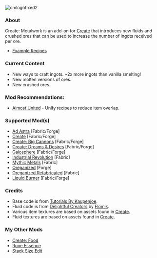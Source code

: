 ![cmlogofixed2](https://github.com/AverageAnime/create-metalwork/assets/150550990/9b5a9711-dc60-4ca4-9ff3-250773771547)

### **About**
Create: Metalwork is an add-on for [Create](https://www.curseforge.com/minecraft/mc-mods/create-fabric) that introduces new fluids and crushed ores that can be used to increase the number of ingots received per ore.

* [Example Recipes](https://github.com/AverageAnime/create-metalwork/wiki/Recipes)

### **Current Content**
* New ways to craft ingots. ~2x more ingots than vanilla smelting!
* New molten versions of ores.
* New crushed ores.

### **Mod Recommendations:**

* [Almost United](https://www.curseforge.com/minecraft/mc-mods/almost-unified) - Unify recipes to reduce item overlap.

### **Supported Mod(s)**
* [Ad Astra](https://www.curseforge.com/minecraft/mc-mods/ad-astra) [Fabric/Forge]
* [Create](https://www.curseforge.com/minecraft/mc-mods/create-fabric) [Fabric/Forge]
* [Create: Big Cannons](https://www.curseforge.com/minecraft/mc-mods/create-big-cannons) [Fabric/Forge]
* [Create: Dreams & Desires](https://www.curseforge.com/minecraft/mc-mods/create-dreams-desires) [Fabric/Forge]
* [Galosphere](https://www.curseforge.com/minecraft/mc-mods/galosphere) [Fabric/Forge]
* [Industrial Revolution](https://www.curseforge.com/minecraft/mc-mods/industrial-revolution) [Fabric]
* [Mythic Metals](https://www.curseforge.com/minecraft/mc-mods/mythicmetals) [Fabric]
* [Oreganized](https://www.curseforge.com/minecraft/mc-mods/oreganized) [Forge]
* [Oreganized Refabricated](https://modrinth.com/mod/oreganized-refabricated) [Fabric]
* [Liquid Burner](https://www.curseforge.com/minecraft/mc-mods/liquid-burner) [Fabric/Forge]

### **Credits**
* Base code is from [Tutorials By Kaupenjoe](https://github.com/Tutorials-By-Kaupenjoe/Fabric-Tutorial-1.20.X).
* Fluid code is from [Delightful Creators](https://www.curseforge.com/minecraft/mc-mods/delightful-creators-fabric) by [Flomik](https://www.curseforge.com/members/flomik).
* Various item textures are based on assets found in [Create](https://www.curseforge.com/minecraft/mc-mods/create-fabric).
* Fluid textures are based on assets found in [Create](https://www.curseforge.com/minecraft/mc-mods/create-fabric).

### **My Other Mods**
* [Create: Food](https://www.curseforge.com/minecraft/mc-mods/create-food-fabric)
* [Rune Essence](https://www.curseforge.com/minecraft/mc-mods/rune-essence)
* [Stack Size Edit](https://www.curseforge.com/minecraft/mc-mods/stack-size-edit-fabric)
